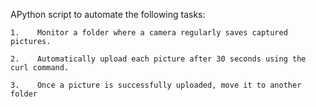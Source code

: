 APython script to automate the following tasks:

    1.    Monitor a folder where a camera regularly saves captured pictures.

    2.    Automatically upload each picture after 30 seconds using the curl command.

    3.    Once a picture is successfully uploaded, move it to another folder 
